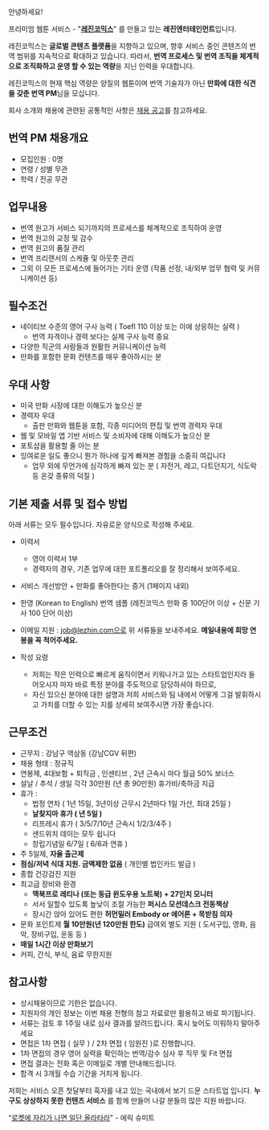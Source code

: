 안녕하세요!

프리미엄 웹툰 서비스 - "**[레진코믹스](http://www.lezhin.com)**" 를 만들고 있는 **레진엔터테인먼트**입니다.

레진코믹스는 **글로벌 콘텐츠 플랫폼**을 지향하고 있으며, 향후 서비스 중인 콘텐츠의 번역 범위를 지속적으로 확대하고 있습니다. 따라서, **번역 프로세스 및 번역 조직을 체계적으로 조직화하고 운영 할 수 있는 역량**을 지닌 인력을 우대합니다.		
 
레진코믹스의 현재 핵심 역량은 양질의 웹툰이며 번역 기술자가 아닌 **만화에 대한 식견을 갖춘 번역 PM**님을 모십니다.

회사 소개와 채용에 관련된 공통적인 사항은 [채용 공고](README.md)를 참고하세요.

## 번역 PM 채용개요

- 모집인원 : 0명
- 연령 / 성별 무관
- 학력 / 전공 무관

## 업무내용

- 번역 원고가 서비스 되기까지의 프로세스를 체계적으로 조직하여 운영
- 번역 원고의 교정 및 감수
- 번역 원고의 품질 관리
- 번역 프리랜서의 스케쥴 및 아웃풋 관리
- 그외 이 모든 프로세스에 들어가는 기타 운영 (작품 선정, 내/외부 업무 협력 및 커뮤니케이션 등)

## 필수조건
- 네이티브 수준의 영어 구사 능력 ( Toefl 110 이상 또는 이에 상응하는 실력 )
	- 번역 자격이나 경력 보다는 실제 구사 능력 중요
- 다양한 직군의 사람들과 원활한 커뮤니케이션 능력
- 만화를 포함한 문화 컨텐츠를 매우 좋아하시는 분

## 우대 사항
- 미국 만화 시장에 대한 이해도가 높으신 분
- 경력자 우대
	- 출판 만화와 웹툰을 포함, 각종 미디어의 편집 및 번역 경력자 우대
- 웹 및 모바일 앱 기반 서비스 및 소비자에 대해 이해도가 높으신 분
- 포토샵을 활용할 줄 아는 분
- 잉여로운 일도 좋으니 뭔가 하나에 깊게 빠져본 경험을 소중히 여깁니다
	- 업무 외에 무언가에 심각하게 빠져 있는 분 ( 자전거, 레고, 다트던지기, 식도락 등 온갖 종류의 덕질 )

## 기본 제출 서류 및 접수 방법

아래 서류는 모두 필수입니다. 자유로운 양식으로 작성해 주세요.

- 이력서 
	- 영어 이력서 1부
	- 경력자의 경우, 기존 업무에 대한 포트폴리오를 잘 정리해서 보여주세요.    
- 서비스 개선방안 + 만화를 좋아한다는 증거 (1페이지 내외)
- 한영 (Korean to English) 번역 샘플 (레진코믹스 만화 중 100단어 이상 + 신문 기사 100 단어 이상)
	

- 이메일 지원 : job@lezhin.com으로 위 서류들을 보내주세요. **메일내용에 희망 연봉을 꼭 적어주세요.**
- 작성 요령
	- 저희는 작은 인력으로 빠르게 움직이면서 키워나가고 있는 스타트업인지라 들어오시자 마자 바로 특정 분야를 주도적으로 담당하셔야 하므로, 
	- 자신 있으신 분야에 대한 설명과 저희 서비스와 팀 내에서 어떻게 그걸 발휘하시고 가치를 더할 수 있는 지를 상세히 보여주시면 가장 좋습니다.

## 근무조건

- 근무지 : 강남구 역삼동 (강남CGV 뒤편)
- 채용 형태 : 정규직
- 연봉제, 4대보험 + 퇴직금 , 인센티브 , 2년 근속시 마다 월급 50% 보너스
- 설날 / 추석 / 생일 각각 30만원 (년 총 90만원) 휴가비/축하금 지급
- 휴가 :
  - 법정 연차 ( 1년 15일, 3년이상 근무시 2년마다 1일 가산, 최대 25일 )
  - **날찾지마 휴가 ( 년 5일 )**
  - 리프레시 휴가 ( 3/5/7/10년 근속시 1/2/3/4주 )
  - 샌드위치 데이는 모두 쉽니다
  - 창립기념일 6/7일 ( 6/6과 연휴 )
- 주 5일제, **자율 출근제**
- **점심/저녁 식대 지원. 금액제한 없음** ( 개인별 법인카드 발급 )
- 종합 건강검진 지원
- 최고급 장비와 환경
  - **맥북프로 레티나 (또는 동급 윈도우용 노트북) + 27인치 모니터**
  - 서서 일할수 있도록 높낮이 조절 가능한 **퍼시스 모션데스크 전동책상**
  - 장시간 앉아 있어도 편한 **허먼밀러 Embody or 에어론 + 목받침 의자**
- 문화 포인트제 **월 10만원(년 120만원 한도)** 급여외 별도 지원 ( 도서구입, 영화, 음악, 장비구입, 운동 등 )
- **매일 1시간 이상 만화보기**
- 커피, 간식, 부식, 음료 무한지원

## 참고사항

- 상시채용이므로 기한은 없습니다.
- 지원자의 개인 정보는 이번 채용 전형의 참고 자료로만 활용하고 바로 파기됩니다.
- 서류는 검토 후 1주일 내로 심사 결과를 알려드립니다. 혹시 늦어도 미워하지 말아주세요
- 면접은 1차 면접 ( 실무 ) / 2차 면접 ( 임원진 )로 진행합니다.
- 1차 면접의 경우 영어 실력을 확인하는 번역/감수 심사 후 직무 및 Fit 면접
- 면접 결과는 전화 혹은 이메일로 개별 안내해드립니다.
- 합격 시 3개월 수습 기간을 거치게 됩니다.

저희는 서비스 오픈 첫달부터 흑자를 내고 있는 국내에서 보기 드문 스타트업 입니다.
**누구도 상상하지 못한 컨텐츠 서비스** 를 함께 만들어 나갈 분들의 많은 지원 바랍니다.

“[로켓에 자리가 나면 일단 올라타라](http://estima.wordpress.com/2012/05/28/sheryl/)" - 에릭 슈미트
